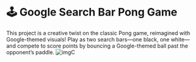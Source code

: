 # 🕹️ Google Search Bar Pong Game

This project is a creative twist on the classic Pong game, reimagined with Google-themed visuals! Play as two search bars—one black, one white—and compete to score points by bouncing a Google-themed ball past the opponent’s paddle.
![imgC](https://github.com/user-attachments/assets/bde1182d-2996-4296-969b-4b4f7add2f03)
